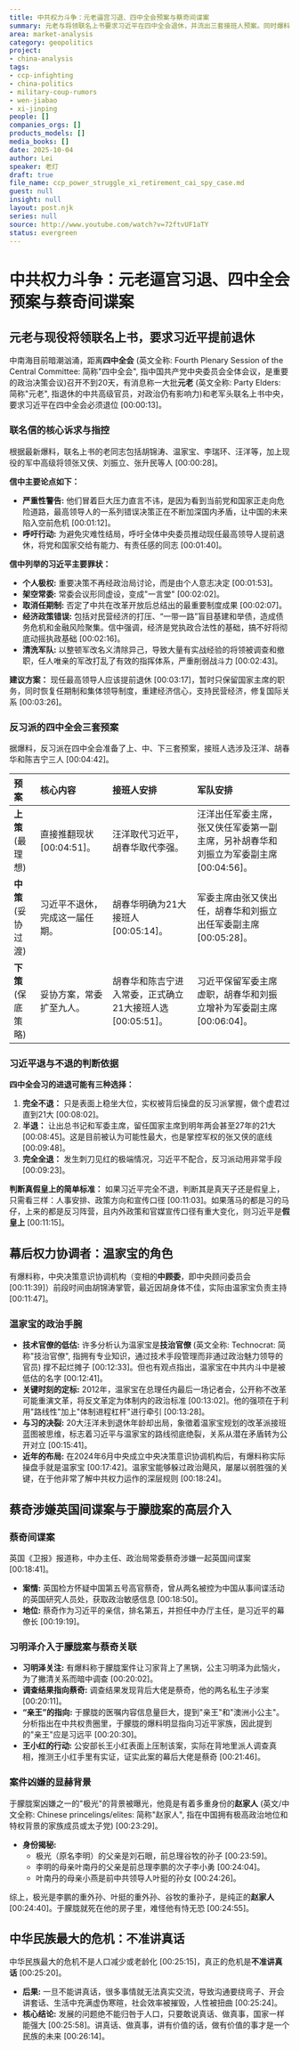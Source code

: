 ```yaml
---
title: 中共权力斗争：元老逼宫习退、四中全会预案与蔡奇间谍案
summary: 元老与将领联名上书要求习近平在四中全会退休，并流出三套接班人预案。同时爆料蔡奇涉嫌英国间谍案以及习明泽介入于朦胧案。
area: market-analysis
category: geopolitics
project:
- china-analysis
tags:
- ccp-infighting
- china-politics
- military-coup-rumors
- wen-jiabao
- xi-jinping
people: []
companies_orgs: []
products_models: []
media_books: []
date: 2025-10-04
author: Lei
speaker: 老灯
draft: true
file_name: ccp_power_struggle_xi_retirement_cai_spy_case.md
guest: null
insight: null
layout: post.njk
series: null
source: http://www.youtube.com/watch?v=72ftvUF1aTY
status: evergreen
---
```

# 中共权力斗争：元老逼宫习退、四中全会预案与蔡奇间谍案

## 元老与现役将领联名上书，要求习近平提前退休

中南海目前暗潮汹涌，距离**四中全会** (英文全称: Fourth Plenary Session of the Central Committee: 简称"四中全会", 指中国共产党中央委员会全体会议，是重要的政治决策会议)召开不到20天，有消息称一大批**元老** (英文全称: Party Elders: 简称"元老", 指退休的中共高级官员，对政治仍有影响力)和老军头联名上书中央，要求习近平在四中全会必须退位 [00:00:13]。

### 联名信的核心诉求与指控

根据最新爆料，联名上书的老同志包括胡锦涛、温家宝、李瑞环、汪洋等，加上现役的军中高级将领张又侠、刘振立、张升民等人 [00:00:28]。

**信中主要论点如下：**
* **严重性警告:** 他们冒着巨大压力直言不讳，是因为看到当前党和国家正走向危险道路，最高领导人的一系列错误决策正在不断加深国内矛盾，让中国的未来陷入空前危机 [00:01:12]。
* **呼吁行动:** 为避免灾难性结局，呼吁全体中央委员推动现任最高领导人提前退休，将党和国家交给有能力、有责任感的同志 [00:01:40]。

**信中列举的习近平主要罪状：**
* **个人极权:** 重要决策不再经政治局讨论，而是由个人意志决定 [00:01:53]。
* **架空常委:** 常委会议形同虚设，变成"一言堂" [00:02:02]。
* **取消任期制:** 否定了中共在改革开放后总结出的最重要制度成果 [00:02:07]。
* **经济政策错误:** 包括对民营经济的打压、“一带一路”盲目基建和举债，造成债务危机和金融风险聚集。信中强调，经济是党执政合法性的基础，搞不好将彻底动摇执政基础 [00:02:16]。
* **清洗军队:** 以整顿军改名义清除异己，导致大量有实战经验的将领被调查和撤职，任人唯亲的军改打乱了有效的指挥体系，严重削弱战斗力 [00:02:43]。

**建议方案：**
现任最高领导人应该提前退休 [00:03:17]，暂时只保留国家主席的职务，同时恢复任期制和集体领导制度，重建经济信心，支持民营经济，修复国际关系 [00:03:26]。

### 反习派的四中全会三套预案

据爆料，反习派在四中全会准备了上、中、下三套预案，接班人选涉及汪洋、胡春华和陈吉宁三人 [00:04:42]。

| 预案 | 核心内容 | 接班人安排 | 军队安排 |
| :--- | :--- | :--- | :--- |
| **上策** (最理想) | 直接推翻现状 [00:04:51]。 | 汪洋取代习近平，胡春华取代李强。 | 汪洋出任军委主席，张又侠任军委第一副主席，另补胡春华和刘振立为军委副主席 [00:04:56]。 |
| **中策** (妥协过渡) | 习近平不退休，完成这一届任期。 | 胡春华明确为21大接班人 [00:05:14]。 | 军委主席由张又侠出任，胡春华和刘振立出任军委副主席 [00:05:28]。 |
| **下策** (保底策略) | 妥协方案，常委扩至九人。 | 胡春华和陈吉宁进入常委，正式确立21大接班人选 [00:05:51]。 | 习近平保留军委主席虚职，胡春华和刘振立增补为军委副主席 [00:06:04]。 |

### 习近平退与不退的判断依据

**四中全会习的进退可能有三种选择：**
1.  **完全不退：** 只是表面上稳坐大位，实权被背后操盘的反习派掌握，做个虚君过直到21大 [00:08:02]。
2.  **半退：** 让出总书记和军委主席，留任国家主席到明年两会甚至27年的21大 [00:08:45]。这是目前被认为可能性最大，也是掌控军权的张又侠的底线 [00:09:48]。
3.  **完全全退：** 发生刺刀见红的极端情况，习近平不配合，反习派动用非常手段 [00:09:23]。

**判断真假皇上的简单标准：**
如果习近平完全不退，判断其是真天子还是假皇上，只需看三样：人事安排、政策方向和宣传口径 [00:11:03]。如果落马的都是习的马仔，上来的都是反习阵营，且内外政策和官媒宣传口径有重大变化，则习近平是**假皇上** [00:11:15]。

## 幕后权力协调者：温家宝的角色

有爆料称，中央决策意识协调机构（变相的**中顾委**，即中央顾问委员会 [00:11:39]）前段时间由胡锦涛掌管，最近因胡身体不佳，实际由温家宝负责主持 [00:11:47]。

### 温家宝的政治手腕

* **技术官僚的低估:** 许多分析认为温家宝是**技治官僚** (英文全称: Technocrat: 简称"技治官僚", 指拥有专业知识，通过技术手段管理而非通过政治魅力领导的官员) 撑不起烂摊子 [00:12:33]。但也有观点指出，温家宝在中共内斗中是被低估的名字 [00:12:41]。
* **关键时刻的定标:** 2012年，温家宝在总理任内最后一场记者会，公开称不改革可能重演文革，将反文革定为体制内的政治标准 [00:13:02]。他的强项在于利用"路线性"加上"体制进程杠杆"进行牵引 [00:13:28]。
* **与习的决裂:** 20大汪洋未到退休年龄却出局，象徵着温家宝规划的改革派接班蓝图被思维，标志着习近平与温家宝的路线彻底绝裂，关系从潜在矛盾转为公开对立 [00:15:41]。
* **近年的布局:** 在2024年6月中央成立中央决策意识协调机构后，有爆料称实际操盘手就是温家宝 [00:17:42]。温家宝能够躲过政治飓风，屡屡以弱胜强的关键，在于他非常了解中共权力运作的深层规则 [00:18:24]。

## 蔡奇涉嫌英国间谍案与于朦胧案的高层介入

### 蔡奇间谍案

英国《卫报》报道称，中办主任、政治局常委蔡奇涉嫌一起英国间谍案 [00:18:41]。
* **案情:** 英国检方怀疑中国第五号高官蔡奇，曾从两名被控为中国从事间谍活动的英国研究人员处，获取政治敏感信息 [00:18:50]。
* **地位:** 蔡奇作为习近平的亲信，排名第五，并担任中办厅主任，是习近平的幕僚长 [00:19:19]。

### 习明泽介入于朦胧案与蔡奇关联

* **习明泽关注:** 有爆料称于朦胧案件让习家背上了黑锅，公主习明泽为此恼火，为了撇清关系而暗中调查 [00:20:02]。
* **调查结果指向蔡奇:** 调查结果发现背后大佬是蔡奇，他的两名私生子涉案 [00:20:11]。
* **“亲王”的指向:** 于朦胧的医嘱内容信息量巨大，提到"亲王"和"澳洲小公主"。分析指出在中共权贵圈里，于朦胧的爆料明显指向习近平家族，因此提到的"亲王"应是习远平 [00:20:30]。
* **王小红的行动:** 公安部长王小红表面上压制该案，实际在背地里派人调查真相，推测王小红手里有实证，证实此案的幕后大佬是蔡奇 [00:21:46]。

### 案件凶嫌的显赫背景

于朦胧案凶嫌之一的"极光"的背景被曝光，他竟是有着多重身份的**赵家人** (英文/中文全称: Chinese princelings/elites: 简称"赵家人", 指在中国拥有极高政治地位和特权背景的家族成员或太子党) [00:23:29]。
* **身份揭秘:**
    * 极光（原名李明）的父亲是刘石眼，前总理谷牧的孙子 [00:23:59]。
    * 李明的母亲叶南丹的父亲是前总理李鹏的次子李小勇 [00:24:04]。
    * 叶南丹的母亲小燕是前中共领导人叶挺的孙女 [00:24:26]。

综上，极光是李鹏的重外孙、叶挺的重外孙、谷牧的重孙子，是纯正的**赵家人** [00:24:40]。于朦胧就死在他的房子里，难怪他有恃无恐 [00:24:55]。

## 中华民族最大的危机：不准讲真话

中华民族最大的危机不是人口减少或老龄化 [00:25:15]，真正的危机是**不准讲真话** [00:25:20]。
* **后果:** 一旦不能讲真话，很多事情就无法真实交流，导致沟通要绕弯子、开会讲套话、生活中充满虚伪寒暄，社会效率被摧毁，人性被扭曲 [00:25:24]。
* **核心结论:** 发展的问题绝不能归咎于人口，只要敢说真话、做真事，国家一样能强大 [00:25:58]。讲真话、做真事，讲有价值的话，做有价值的事才是一个民族的未来 [00:26:14]。